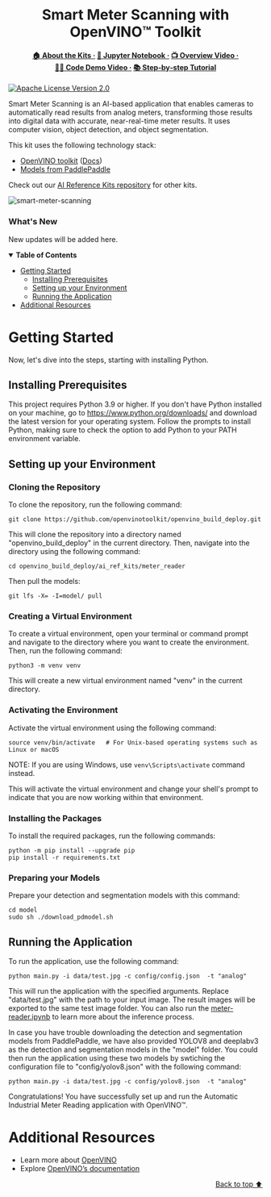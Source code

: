 <div id="top" align="center">
  <h1>Smart Meter Scanning with OpenVINO™ Toolkit</h1>
  <h4>
    <a href="https://www.intel.com/content/www/us/en/developer/topic-technology/edge-5g/open-potential.html">🏠&nbsp;About&nbsp;the&nbsp;Kits&nbsp;·</a>
    <a href="https://github.com/openvinotoolkit/openvino_notebooks/blob/recipes/notebooks/203-meter-reader/203-meter-reader.ipynb">📔&nbsp;Jupyter&nbsp;Notebook&nbsp;·</a>
    <a href="https://www.youtube.com/watch?v=y2xCZYe8GAQ">📺&nbsp;Overview&nbsp;Video&nbsp;·</a>
    <a href="https://www.youtube.com/watch?v=9jcFGzFjHXo">👨‍💻&nbsp;Code&nbsp;Demo&nbsp;Video&nbsp;·</a>
    <a href="https://www.intel.com/content/www/us/en/developer/articles/training/create-smart-meter-scanning.html">📚&nbsp;Step&#8209;by&#8209;step&nbsp;Tutorial</a>
  </h4>
</div>

[![Apache License Version 2.0](https://img.shields.io/badge/license-Apache_2.0-green.svg)](https://github.com/openvinotoolkit/openvino_build_deploy/blob/master/LICENSE.txt)

Smart Meter Scanning is an AI-based application that enables cameras to automatically read results from analog meters, transforming those results into digital data with accurate, near-real-time meter results. It uses computer vision, object detection, and object segmentation.

This kit uses the following technology stack:
- [OpenVINO toolkit](https://www.intel.com/content/www/us/en/developer/tools/openvino-toolkit/overview.html) ([Docs](https://docs.openvino.ai/))
- [Models from PaddlePaddle](https://github.com/PaddlePaddle)

Check out our [AI Reference Kits repository](/) for other kits.

![smart-meter-scanning](https://github.com/openvinotoolkit/openvino_notebooks/assets/138901786/0136d123-15c9-4696-bf4d-b169b3c7db4d)

### What's New

New updates will be added here.

<details open><summary><b>Table of Contents</b></summary>
  
- [Getting Started](#getting-started)
  - [Installing Prerequisites](#installing-prerequisites)
  - [Setting up your Environment](#setting-up-your-environment)
  - [Running the Application](#running-the-application)
- [Additional Resources](#additional-resources)

</details>

# Getting Started

Now, let's dive into the steps, starting with installing Python. 

## Installing Prerequisites

This project requires Python 3.9 or higher. If you don't have Python installed on your machine, go to https://www.python.org/downloads/ and download the latest version for your operating system. Follow the prompts to install Python, making sure to check the option to add Python to your PATH environment variable.

## Setting up your Environment

### Cloning the Repository

To clone the repository, run the following command:

```shell
git clone https://github.com/openvinotoolkit/openvino_build_deploy.git
```

This will clone the repository into a directory named "openvino_build_deploy" in the current directory. Then, navigate into the directory using the following command:

```shell
cd openvino_build_deploy/ai_ref_kits/meter_reader
```

Then pull the models:

```shell
git lfs -X= -I=model/ pull
```

### Creating a Virtual Environment

To create a virtual environment, open your terminal or command prompt and navigate to the directory where you want to create the environment. Then, run the following command:

```shell
python3 -m venv venv
```
This will create a new virtual environment named "venv" in the current directory.

### Activating the Environment

Activate the virtual environment using the following command:

```shell
source venv/bin/activate   # For Unix-based operating systems such as Linux or macOS
```

NOTE: If you are using Windows, use `venv\Scripts\activate` command instead.

This will activate the virtual environment and change your shell's prompt to indicate that you are now working within that environment.

### Installing the Packages

To install the required packages, run the following commands:

```shell
python -m pip install --upgrade pip 
pip install -r requirements.txt
```

### Preparing your Models 

Prepare your detection and segmentation models with this command: 
```shell
cd model
sudo sh ./download_pdmodel.sh
```

## Running the Application

To run the application, use the following command:

```shell
python main.py -i data/test.jpg -c config/config.json  -t "analog"
```

This will run the application with the specified arguments. Replace "data/test.jpg" with the path to your input image.
The result images will be exported to the same test image folder. You can also run the [meter-reader.ipynb](https://github.com/openvinotoolkit/openvino_notebooks/tree/latest/notebooks/meter-reader) to learn more about the inference process.

In case you have trouble downloading the detection and segmentation models from PaddlePaddle, we have also provided YOLOV8 and deeplabv3 as the detection and segmentation models in the "model" folder. You could then run the application using these two models by swtiching the configuration file to "config/yolov8.json" with the following command:

```shell
python main.py -i data/test.jpg -c config/yolov8.json  -t "analog"
```

Congratulations! You have successfully set up and run the Automatic Industrial Meter Reading application with OpenVINO™.

# Additional Resources
- Learn more about [OpenVINO](https://www.intel.com/content/www/us/en/developer/tools/openvino-toolkit/overview.html)
- Explore [OpenVINO’s documentation](https://docs.openvino.ai/2023.0/home.html)

<p align="right"><a href="#top">Back to top ⬆️</a></p>
